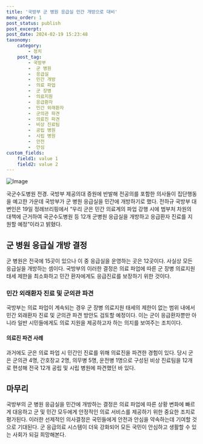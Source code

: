 ```yaml
---
title: '국방부 군 병원 응급실 민간 개방으로 대비'
menu_order: 1
post_status: publish
post_excerpt: 
post_date: 2024-02-19 15:23:48
taxonomy:
    category:
        - 정치
    post_tag:
        - 국방부
        -  군 병원
        -  응급실
        -  민간 개방
        -  의료 파업
        -  군 장병
        -  의료지원
        -  응급환자
        -  민간 외래환자
        -  군의관 파견
        -  의료진 파견
        -  비상 진료팀
        -  공립 병원
        -  시립 병원
        -  안전
        -  안심
custom_fields:
    field1: value 1
    field2: value 2
---
```


![Image](https://imgnews.pstatic.net/image/469/2024/02/19/0000786125_001_20240219110201606.jpg?type=w647)

국군수도병원 전경. 국방부 제공의대 증원에 반발해 전공의를 포함한 의사들이 집단행동을 예고한 가운데 국방부가 군 병원 응급실을 민간에 개방하기로 했다. 전하규 국방부 대변인은 19일 정례브리핑에서 “우리 군은 민간 의료계의 파업 강행 시에 범부처 차원의 대책에 근거하여 국군수도병원 등 12개 군병원 응급실을 개방하고 응급환자 진료를 지원할 예정”이라고 밝혔다.
## 군 병원 응급실 개방 결정
군 병원은 전국에 15곳이 있으나 이 중 응급실을 운영하는 곳은 12곳이다. 사실상 모든 응급실을 개방하는 셈이다. 국방부의 이러한 결정은 의료 파업에 따른 군 장병 의료지원 태세 제한을 최소화하고 민간 환자에게도 응급진료를 보장하기 위한 것이다.
### 민간 외래환자 진료 및 군의관 파견
국방부는 의료 파업이 계속되는 경우 군 장병 의료지원 태세의 제한이 없는 범위 내에서 민간 외래환자 진료 및 군의관 파견 방안도 검토할 예정이다. 이는 군이 응급환자뿐만 아니라 일반 시민들에게도 의료 지원을 제공하고자 하는 의지를 보여주는 조치이다.
#### 의료진 파견 사례
과거에도 군은 의료 파업 시 민간인 진료를 위해 의료진을 파견한 경험이 있다. 당시 군은 군의관 4명, 간호장교 2명, 의무병 5명, 운전병 1명으로 구성된 비상 진료팀을 12개로 편성해 전국 12개 공립 및 시립 병원에 파견했던 바 있다.
## 마무리
국방부의 군 병원 응급실을 민간에 개방하는 결정은 의료 파업에 따른 상황 변화에 빠르게 대응하고 군 및 민간 모두에게 안정적인 의료 서비스를 제공하기 위한 중요한 조치로 평가된다. 이러한 선제적인 의사결정은 국민들에게 안전과 안심을 약속하는데 기여할 것으로 기대된다. 군 응급의료 시스템이 더욱 강화되어 모든 국민이 안심하고 생활할 수 있는 사회가 되길 희망해본다.

